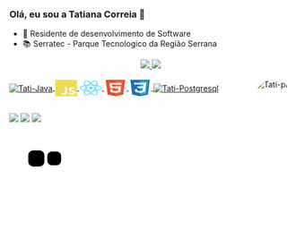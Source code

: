 ### Olá, eu sou a Tatiana Correia 👋

- 📖 Residente de desenvolvimento de Software
- 📚 Serratec - Parque Tecnologico da Região Serrana

<div align="center">
  <a href="https://www.linkedin.com/in/tatiana-correia-24b164189/">
  <img height="42%" src="https://github-readme-stats.vercel.app/api?username=TatianaCorreia&show_icons=true&theme=synthwave&include_all_commits=true&count_private=true"/>
  <img height="50%" src="https://github-readme-stats.vercel.app/api/top-langs/?username=TatianaCorreia&layout=compact&langs_count=7&theme=synthwave"/>
</div>

<div style="display: inline_block"><br>
  <img align="center" alt="Tati-Java" height="30" width="40" src="https://cdn.jsdelivr.net/gh/devicons/devicon/icons/java/java-original.svg">
  <img align="center" alt="Tati-Js" height="30" width="40" src="https://raw.githubusercontent.com/devicons/devicon/master/icons/javascript/javascript-plain.svg">
  <img align="center" alt="Tati-React" height="30" width="40" src="https://raw.githubusercontent.com/devicons/devicon/master/icons/react/react-original.svg">
  <img align="center" alt="Tati-HTML" height="30" width="40" src="https://raw.githubusercontent.com/devicons/devicon/master/icons/html5/html5-original.svg">
  <img align="center" alt="Tati-CSS" height="30" width="40" src="https://raw.githubusercontent.com/devicons/devicon/master/icons/css3/css3-original.svg">
  <img align="center" alt="Tati-Postgresql" height="30" width="40" src="https://cdn.jsdelivr.net/gh/devicons/devicon/icons/postgresql/postgresql-original.svg">
  
  <img align="right" alt="Tati-pic" height="150" style="border-radius:50px" src="https://scontent.fbhz2-1.fna.fbcdn.net/v/t39.30808-6/281340209_10209746736740593_3464472023314218269_n.jpg?_nc_cat=101&ccb=1-6&_nc_sid=730e14&_nc_eui2=AeENQc1U6QwvHzN5GBsWKJd1TOSvIMASOkhM5K8gwBI6SGjnNuQCW8m3tJJJZSIqm6c&_nc_ohc=LGuziqMfPikAX8ZCulk&_nc_ht=scontent.fbhz2-1.fna&oh=00_AT9NWMCEiBgKDM3hbjhA4VKG76_GrvFPYqAV7ECq84vk_A&oe=62870F98">
</div>
  
##
  
  <div>
    
  <a href="https://instagram.com/tatianascorreia" target="_blank"><img src="https://img.shields.io/badge/-Instagram-%23E4405F?style=for-the-badge&logo=instagram&logoColor=white" target="_blank"></a> 
  <a href = "mailto:correia.tatiana213@gmail.com"><img src="https://img.shields.io/badge/-Gmail-%23333?style=for-the-badge&logo=gmail&logoColor=white" target="_blank"></a>
  <a href="https://www.linkedin.com/in/tatiana-correia-24b164189/" target="_blank"><img src="https://img.shields.io/badge/-LinkedIn-%230077B5?style=for-the-badge&logo=linkedin&logoColor=white" target="_blank"></a> 
    
  </div>
  
   ![Snake animation](https://github.com/tatianaCorreia/tatianacorreia/blob/output/github-contribution-grid-snake.svg)
  
